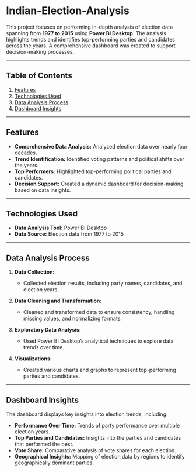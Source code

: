 # Indian-Election-Analysis

This project focuses on performing in-depth analysis of election data spanning from **1977 to 2015** using **Power BI Desktop**. The analysis highlights trends and identifies top-performing parties and candidates across the years. A comprehensive dashboard was created to support decision-making processes.

---

## Table of Contents

1. [Features](#features)  
2. [Technologies Used](#technologies-used)  
3. [Data Analysis Process](#data-analysis-process)  
4. [Dashboard Insights](#dashboard-insights)  

---

## Features

- **Comprehensive Data Analysis:** Analyzed election data over nearly four decades.  
- **Trend Identification:** Identified voting patterns and political shifts over the years.  
- **Top Performers:** Highlighted top-performing political parties and candidates.  
- **Decision Support:** Created a dynamic dashboard for decision-making based on data insights.  

---

## Technologies Used

- **Data Analysis Tool:** Power BI Desktop  
- **Data Source:** Election data from 1977 to 2015  

---

## Data Analysis Process

1. **Data Collection:**  
   - Collected election results, including party names, candidates, and election years.

2. **Data Cleaning and Transformation:**  
   - Cleaned and transformed data to ensure consistency, handling missing values, and normalizing formats.

3. **Exploratory Data Analysis:**  
   - Used Power BI Desktop’s analytical techniques to explore data trends over time.

4. **Visualizations:**  
   - Created various charts and graphs to represent top-performing parties and candidates.

---

## Dashboard Insights

The dashboard displays key insights into election trends, including:

- **Performance Over Time:** Trends of party performance over multiple election years.
- **Top Parties and Candidates:** Insights into the parties and candidates that performed the best.
- **Vote Share:** Comparative analysis of vote shares for each election.
- **Geographical Insights:** Mapping of election data by regions to identify geographically dominant parties.
